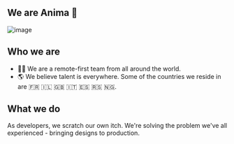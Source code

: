## We are Anima 👋

![image](https://user-images.githubusercontent.com/708153/167881781-f2941a0d-91d8-4adb-a8f7-d9cd834bdc7e.png)

## Who we are

* 👩‍💻 We are a remote-first team from all around the world.
* 🌎 We believe talent is everywhere. Some of the countries we reside in are 🇫🇷 🇮🇱 🇬🇧 🇮🇹 🇪🇸 🇷🇸 🇳🇬.

## What we do

As developers, we scratch our own itch. We're solving the problem we've all experienced - bringing designs to production.
